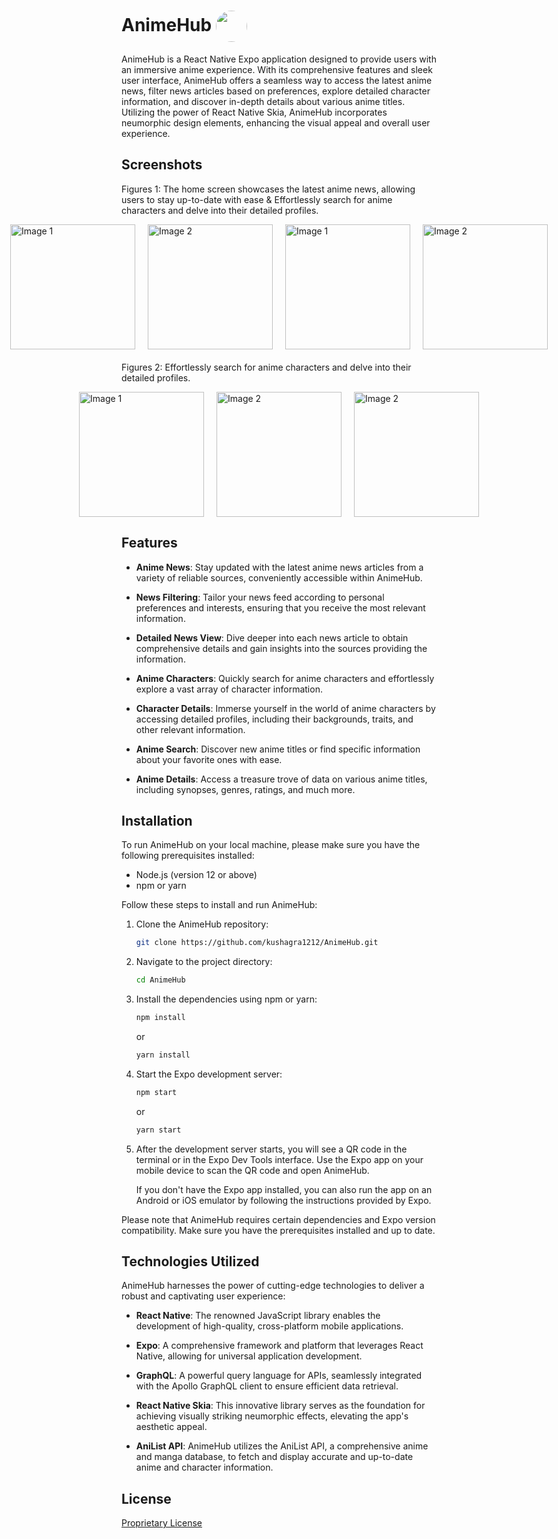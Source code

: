 # AnimeHub <img align='center' src='https://firebasestorage.googleapis.com/v0/b/eimentum.appspot.com/o/animeHub%2Fadaptive-icon.png?alt=media&token=14e06def-0ca5-4eae-b6e2-5964da33d43b' width="50" style="border-radius:30px;">

AnimeHub is a React Native Expo application designed to provide users with an immersive anime experience. With its comprehensive features and sleek user interface, AnimeHub offers a seamless way to access the latest anime news, filter news articles based on preferences, explore detailed character information, and discover in-depth details about various anime titles. Utilizing the power of React Native Skia, AnimeHub incorporates neumorphic design elements, enhancing the visual appeal and overall user experience.

## Screenshots

Figures 1: The home screen showcases the latest anime news, allowing users to stay up-to-date with ease & Effortlessly search for anime characters and delve into their detailed profiles.
<div align="left" style="display: flex; flex-direction: column;margin-bottom:20px">
    <div style="display: flex; justify-content: center; gap: 20px;">
        <img src="https://firebasestorage.googleapis.com/v0/b/eimentum.appspot.com/o/animeHub%2FVideoCapture_20230709-011102.jpg?alt=media&token=3df44cdb-8ba3-4982-b8de-df96e5fbbd8d" width="200" alt="Image 1">
        <img src="https://firebasestorage.googleapis.com/v0/b/eimentum.appspot.com/o/animeHub%2FVideoCapture_20230709-011109.jpg?alt=media&token=1552ef1d-b5b0-4a8b-b705-d89e6945bbcc" width="200" alt="Image 2">
          <img src="https://firebasestorage.googleapis.com/v0/b/eimentum.appspot.com/o/animeHub%2FVideoCapture_20230709-011250.jpg?alt=media&token=8db6a34b-f6dd-4d83-990c-62b9741a2d9a" width="200" alt="Image 1">
        <img src="https://firebasestorage.googleapis.com/v0/b/eimentum.appspot.com/o/animeHub%2FVideoCapture_20230709-011253.jpg?alt=media&token=22e368c9-3a8b-49cb-91c6-a97fed5a7e46" width="200" alt="Image 2">
</div>
</div>

Figures 2: Effortlessly search for anime characters and delve into their detailed profiles.
<div align="left" style="display: flex; flex-direction: column;margin-bottom:20px">
    <div style="display: flex; justify-content: center; gap: 20px;">
        <img src="https://firebasestorage.googleapis.com/v0/b/eimentum.appspot.com/o/animeHub%2FVideoCapture_20230709-011259.jpg?alt=media&token=62ccdc8c-2a46-4625-bbb2-13737f0e80f7" width="200" alt="Image 1">
        <img src="https://firebasestorage.googleapis.com/v0/b/eimentum.appspot.com/o/animeHub%2FVideoCapture_20230709-011321.jpg?alt=media&token=ad5b49b2-edc1-4152-92b8-7418f5bc87b1" width="200" alt="Image 2">
        <img src="https://firebasestorage.googleapis.com/v0/b/eimentum.appspot.com/o/animeHub%2FVideoCapture_20230709-011311.jpg?alt=media&token=c767262b-3ee0-44b7-8b4c-561c17fb3fbc" width="200" alt="Image 2">
    </div>
</div>


## Features

- **Anime News**: Stay updated with the latest anime news articles from a variety of reliable sources, conveniently accessible within AnimeHub.

- **News Filtering**: Tailor your news feed according to personal preferences and interests, ensuring that you receive the most relevant information.

- **Detailed News View**: Dive deeper into each news article to obtain comprehensive details and gain insights into the sources providing the information.

- **Anime Characters**: Quickly search for anime characters and effortlessly explore a vast array of character information.

- **Character Details**: Immerse yourself in the world of anime characters by accessing detailed profiles, including their backgrounds, traits, and other relevant information.

- **Anime Search**: Discover new anime titles or find specific information about your favorite ones with ease.

- **Anime Details**: Access a treasure trove of data on various anime titles, including synopses, genres, ratings, and much more.

Installation
--------------
To run AnimeHub on your local machine, please make sure you have the following prerequisites installed:

- Node.js (version 12 or above)
- npm or yarn

Follow these steps to install and run AnimeHub:

1. Clone the AnimeHub repository:
   ```bash
   git clone https://github.com/kushagra1212/AnimeHub.git
   ```

2. Navigate to the project directory:
   ```bash
   cd AnimeHub
   ```

3. Install the dependencies using npm or yarn:
   ```bash
   npm install
   ```
   or
   ```bash
   yarn install
   ```

4. Start the Expo development server:
   ```bash
   npm start
   ```
   or
   ```bash
   yarn start
   ```

5. After the development server starts, you will see a QR code in the terminal or in the Expo Dev Tools interface. Use the Expo app on your mobile device to scan the QR code and open AnimeHub.

   If you don't have the Expo app installed, you can also run the app on an Android or iOS emulator by following the instructions provided by Expo.

Please note that AnimeHub requires certain dependencies and Expo version compatibility. Make sure you have the prerequisites installed and up to date.

## Technologies Utilized

AnimeHub harnesses the power of cutting-edge technologies to deliver a robust and captivating user experience:

- **React Native**: The renowned JavaScript library enables the development of high-quality, cross-platform mobile applications.

- **Expo**: A comprehensive framework and platform that leverages React Native, allowing for universal application development.

- **GraphQL**: A powerful query language for APIs, seamlessly integrated with the Apollo GraphQL client to ensure efficient data retrieval.

- **React Native Skia**: This innovative library serves as the foundation for achieving visually striking neumorphic effects, elevating the app's aesthetic appeal.

- **AniList API**: AnimeHub utilizes the AniList API, a comprehensive anime and manga database, to fetch and display accurate and up-to-date anime and character information.

## License

[Proprietary License](https://github.com/kushagra1212/AnimeHub/blob/main/LICENSE.txt)
